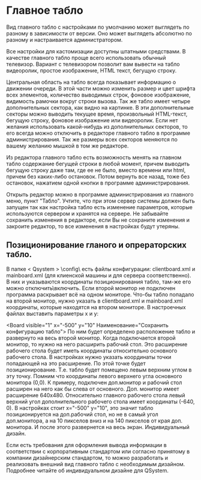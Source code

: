 # Главное табло #

Вид главного табло с настройками по умолчанию может выглядеть по разному в зависимости от версии. Оно может выглядеть абсолютно по разному и настраивается администратором.

Все настройки для кастомизации доступны штатными средствами. В качестве главного табло проще всего использовать обычный телевизор. Вариант с телевизором позволит вам вывести на табло видеоролик, простое изображение, HTML текст, бегущую строку.

Центральная область на табло всегда показывает информацию о движении очереди. В этой части можно изменить размер и цвет шрифта всех элементов, количество выводимых строк, фоновое изображение, видимость рамочки вокруг строки вызова. Так же табло имеет четыре дополнительных сектора, как видно на картинке. В эти дополнительные секторы можно выводить текущее время, произвольный HTML-текст, бегущую строку, фоновое изображение или видеоролик. Если нет желания использовать какой-нибудь из дополнительных секторов, то его всегда можно отключить в редакторе главного табло в программе администрирования. Так же размеры всех секторов меняются по вашему желанию мышкой в том же редакторе.

Из редактора главного табло есть возможность менять на главном табло содержание бегущей строки в любой момент, причем выводить бегущую строку даже там, где ее не было, вместо времени или html, причем без каких-либо остановок. Потом вернуть все назад, тоже без остановок, нажатием одной кнопки в программе администрирования.

Открыть редактор можно в программе администрирования из главного меню, пункт "Табло". Учтите, что при этом сервер системы должен быть запущен так как настройка табло есть изменение параметров, которые используются сервером и хранятся на сервере. Не забывайте сохранить изменения в редакторе, если Вы не сохраните изменения и закроите редактор, то все изменения в настройках будут утеряны.

## Позиционирование гланого и опрераторских табло. ##

В папке < Qsystem > \config\ есть файлы конфигурации: clientboard.xml и mainboard.xml (для клиенской машины и для сервера соответственно). В них и указываются координаты позиционирования табло, там-же его можно отключить\включить. Если второй монитор не подключен программа раскрывает всё на одном мониторе. Что-бы табло попадало на второй монитор, нужно указать в clientboard.xml и mainboard.xml координаты, которые находятся на втором мониторе. В настроечных файлах выставить параметры х и у:

<Board visible="1" x="-500" y="10" Наименование="Сохранить конфигурацию табло">
По ним будет определено расположение табло и развернуто на весь второй монитор. Когда подключается второй монитор, то нужно на него расширить рабочий стол. Это расширение рабочего стола будет иметь координаты относительно основного рабочего стола. В настройках нужно указать координаты точки попадающей на это расширение. По этой точке будет позиционирование. Т.е. табло будет помещено левым верхним углом в эту точку. Помним что координаты левого верхнего угла основного монитора (0,0). К примеру, подключен доп.монитор и рабочий стол расширен на него как бы слева от основного. Доп. монитор имеет расширение 640х480. Относительно главного рабочего стола левый верхний угол дополнительного рабочего стола имеет координаты (-640, 0). В настройках стоит x="-500" y="10", это значит табло позиционируется на доп.рабочий стол, но не в самый угол доп.монитора, а на 10 пикселов вниз и на 140 пикселов от края доп. монитора. И после этого развернется на весь экран.
Индивидуальный дизайн.

Если есть требования для оформления вывода информации в соответствии с корпоративным стандартом или согласно принятому в компании дизайнерским стандартом, то можно разработать и реализовать внешний вид главного табло с необходимым дизайном. Подробнее читайте об индивидуальном дизайне для QSystem.